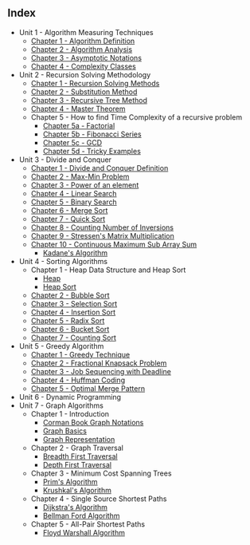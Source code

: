 ## Index
- Unit 1 - Algorithm Measuring Techniques
    - [Chapter 1 - Algorithm Definition](./algorithm_definition/algorithm_definition)
    - [Chapter 2 - Algorithm Analysis](./algorithm_analysis/algorithm_analysis)
    - [Chapter 3 - Asymptotic Notations](./asymptotic_notations/asymptotic_notations)
    - [Chapter 4 - Complexity Classes](./complexity_classes/complexity_classes)
- Unit 2 - Recursion Solving Methodology
    - [Chapter 1 - Recursion Solving Methods](./recursion_solving_methods/recursion_solving_methods)
    - [Chapter 2 - Substitution Method](./substitution_method/substitution_method)
    - [Chapter 3 - Recursive Tree Method](./recursive_tree_method/recursive_tree_method)
    - [Chapter 4 - Master Theorem](./master_theorem/master_theorem)
    - Chapter 5 - How to find Time Complexity of a recursive problem
        - [Chapter 5a - Factorial](./factorial_of_a_number/factorial_of_a_number)
        - [Chapter 5b - Fibonacci Series](./fibonacci_series/fibonacci_series)
        - [Chapter 5c - GCD](./gcd_of_two_numbers/gcd_of_two_numbers)
        - [Chapter 5d - Tricky Examples](./how_to_find_time_complexity_of_a_recursive_function/how_to_find_time_complexity_of_a_recursive_function)
- Unit 3 - Divide and Conquer
    - [Chapter 1 - Divide and Conquer Definition](./divide_conquer_definition/divide_conquer_definition)
    - [Chapter 2  - Max-Min Problem](./max_min/max_min)
    - [Chapter 3  - Power of an element](./power_of_an_element/power_of_an_element)
    - [Chapter 4  - Linear Search](./linear_search/linear_search)
    - [Chapter 5  - Binary Search](./binary_search/binary_search)
    - [Chapter 6  - Merge Sort](./merge_sort/merge_sort)
    - [Chapter 7  - Quick Sort](./quick_sort/quick_sort)
    - [Chapter 8  - Counting Number of Inversions](./counting_number_of_inversions_in_an_array/counting_number_of_inversions_in_an_array)
    - [Chapter 9  - Stressen's Matrix Multiplication](./strassen_matrix_multiplication/strassen_matrix_multiplication)
    - [Chapter 10 - Continuous Maximum Sub Array Sum](./continuous_maximum_subarray_sum/continuous_maximum_subarray_sum)
        - [Kadane's Algorithm](./kadane_algorithm/kadane_algorithm)
- Unit 4 - Sorting Algorithms
    - Chapter 1 - Heap Data Structure and Heap Sort
        - [Heap](./heap/heap)
        - [Heap Sort](./heap_sort/heap_sort)
    - [Chapter 2 - Bubble Sort](./bubble_sort/bubble_sort)
    - [Chapter 3 - Selection Sort](./selection_sort/selection_sort)
    - [Chapter 4 - Insertion Sort](./insertion_sort/insertion_sort)
    - [Chapter 5 - Radix Sort](./radix_sort/radix_sort)
    - [Chapter 6 - Bucket Sort](./bucket_sort/bucket_sort)
    - [Chapter 7 - Counting Sort](./counting_sort/counting_sort)
- Unit 5 - Greedy Algorithm
    - [Chapter 1 - Greedy Technique](./greedy_technique_introduction/greedy_technique_introduction)
    - [Chapter 2 - Fractional Knapsack Problem](./fractional_knapsack/fractional_knapsack)
    - [Chapter 3 - Job Sequencing with Deadline](./job_sequencing_with_deadline/job_sequencing_with_deadline)
    - [Chapter 4 - Huffman Coding](./huffman%20coding/huffman_coding)
    - [Chapter 5 - Optimal Merge Pattern](./optimal_merge_pattern/optimal_merge_pattern)
- Unit 6 - Dynamic Programming
- Unit 7 - Graph Algorithms
    - Chapter 1 - Introduction
        - [Corman Book Graph Notations]()
        - [Graph Basics]()
        - [Graph Representation]()
    - Chapter 2 - Graph Traversal
        - [Breadth First Traversal]()
        - [Depth First Traversal]()
    - Chapter 3 - Minimum Cost Spanning Trees
        - [Prim's Algorithm]()
        - [Krushkal's Algorithm]()
    - Chapter 4 - Single Source Shortest Paths
        - [Dijkstra's Algorithm]()
        - [Bellman Ford Algorithm]()
    - Chapter 5 - All-Pair Shortest Paths
        - [Floyd Warshall Algorithm]()